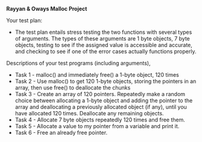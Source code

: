 **Rayyan & Oways Malloc Project**

Your test plan:
- The test plan entails stress testing the two functions with several types of arguments. The types of these arguments are 1 byte objects, 7 byte objects, testing to see if the assigned value is accessible and accurate, and checking to see if one of the error cases actually functions properly.

Descriptions of your test programs (including arguments), 
- Task 1 - malloc() and immediately free() a 1-byte object, 120 times
- Task 2 - Use malloc() to get 120 1-byte objects, storing the pointers in an array, then use free() to deallocate the chunks
- Task 3 - Create an array of 120 pointers. Repeatedly make a random choice between allocating a 1-byte object and adding the pointer to the array and deallocating a previously allocated object (if any), until you have allocated 120 times. Deallocate any remaining objects.
- Task 4 - Allocate 7 byte objects repeatedly 120 times and free them.
- Task 5 - Allocate a value to my pointer from a variable and print it.
- Task 6 - Free an already free pointer.
